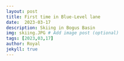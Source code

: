 ```yaml
---
layout: post
title: First time in Blue-Level lane
date:  2023-03-17
description: Skiing in Bogus Basin
img: skiing.JPG # Add image post (optional)
tags: [2023,03,17]
author: Royal
jekyll: true
---
```



